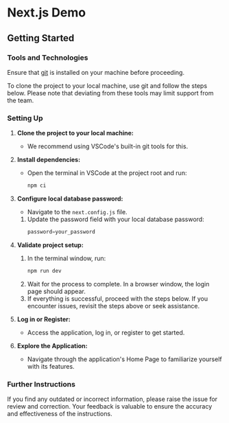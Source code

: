 
# Next.js Demo

## Getting Started

### Tools and Technologies

Ensure that [git](https://git-scm.com/downloads) is installed on your machine before proceeding.

To clone the project to your local machine, use git and follow the steps below. Please note that deviating from these tools may limit support from the team.

### Setting Up

1. **Clone the project to your local machine:**
   - We recommend using VSCode's built-in git tools for this.

2. **Install dependencies:**
   - Open the terminal in VSCode at the project root and run:
     ```bash
     npm ci
     ```

3. **Configure local database password:**
   - Navigate to the `next.config.js` file.
   1. Update the password field with your local database password:
      ```javascript
      password=your_password
      ```

4. **Validate project setup:**
   1. In the terminal window, run:
      ```bash
      npm run dev
      ```
   2. Wait for the process to complete. In a browser window, the login page should appear.
   3. If everything is successful, proceed with the steps below. If you encounter issues, revisit the steps above or seek assistance.

5. **Log in or Register:**
   - Access the application, log in, or register to get started.

6. **Explore the Application:**
   - Navigate through the application's Home Page to familiarize yourself with its features.

### Further Instructions

If you find any outdated or incorrect information, please raise the issue for review and correction. Your feedback is valuable to ensure the accuracy and effectiveness of the instructions.
